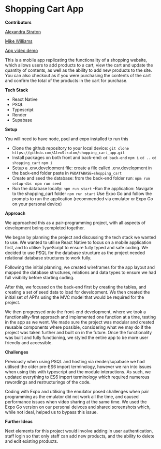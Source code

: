 # Shopping Cart App

**Contributors**

[Alexandra Straton](https://github.com/AlexStraton)

[Mike Williams](https://github.com/ValkarVarg)

[App video demo](https://youtu.be/f2mnA_EE71k)

This is a mobile app replicating the functionality of a shopping website, which allows users to add products to a cart, view the cart and update the quantity of contents, as well as the ability to add new products to the site. You can also checkout as if you were purchasing the contents of the cart and confirm the total of the products in the cart for purchase.

**Tech Stack**
- React Native
- PSQL
- Typescript
- Render
- Supabase

**Setup**

You will need to have node, psql and expo installed to run this

 - Clone the github repository to your local device:
 ```git clone https://github.com/AlexStraton/shopping_cart_app.git```
 - Install packages on both front and back-end:
	 ```cd back-end```
	 ```npm i```
	 ``` cd .. ```
	 ```cd shopping_cart```
	 ```npm i```
- Setup a .env.development file:
	create a file called .env.development in the back-end folder
	paste in ```PGDATABASE=shopping_cart```
- Create and seed the database:
	from the back-end folder run:
	```npm run setup-dbs```
	``` npm run seed```
- Run the database locally:
```npm run start```
-Run the application:
Navigate to the shopping_cart folder
```npm run start```
Use Expo Go and follow the prompts to run the application (recommended via emulator or Expo Go on your personal device)

**Approach**

We approached this as a pair-programming project, with all aspects of development being completed together.

We began by planning the project and discussing the tech stack we wanted to use. We wanted to utilise React Native to focus on a mobile application first, and to utilise TypeScript to ensure fully typed and safe coding. We decided to use PSQL for the database structure as the project needed relational database structures to work fully.

Following the initial planning, we created wireframes for the app layout and mapped the database structures, relations and data types to ensure we had full visiblity before starting coding.

After this, we focused on the back-end first by creating the tables, and creating a set of seed data to load for development. We then created the initial set of API's using the MVC model that would be required for the project. 

We then progressed onto the front-end development, where we took a functionality-first approach and implemented one function at a time, testing in the app as we went. We made sure the project was modular and created reusable components where possible, considering what we may do if the project was taken further and built on in the future. Once the functionality was built and fully functioning, we styled the entire app to be more user friendly and accessible. 

**Challenges**

Previously when using PSQL and hosting via render/supabase we had utilised the older pre-ES6 import terminology, however we ran into issues when using this with typescript and the module interactions. As such, we updated everything to ES6 import terminology which required numerous rewordings and restructurings of the code.

Coding with Expo and utilising the emulator posed challenges when pair programming as the emulator did not work all the time, and caused performance issues when video sharing at the same time. We used the Expo Go version on our personal deivces and shared screenshots which, while not ideal, helped us to bypass this issue.

**Further Ideas**

Next elements for this project would involve adding in user authentication, staff login so that only staff can add new products, and the ability to delete and edit existing products.

